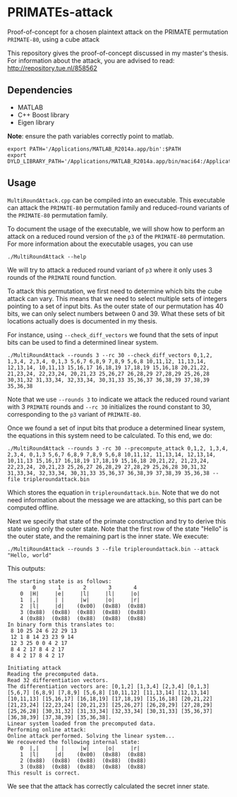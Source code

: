 # PRIMATEs-attack
Proof-of-concept for a chosen plaintext attack on the PRIMATE permutation `PRIMATE-80`, using a cube attack

This repository gives the proof-of-concept discussed in my master's thesis. For information about the attack, you are advised to read: http://repository.tue.nl/858562

## Dependencies
- MATLAB
- C++ Boost library
- Eigen library

**Note**:
ensure the path variables correctly point to matlab.
```
export PATH='/Applications/MATLAB_R2014a.app/bin':$PATH
export DYLD_LIBRARY_PATH='/Applications/MATLAB_R2014a.app/bin/maci64:/Applications/MATLAB_R2014a.app/sys/os/maci64':$DYLD_LIBRARY_PATH
```

## Usage

`MultiRoundAttack.cpp` can be compiled into an executable.
This executable can attack the `PRIMATE-80` permutation family and reduced-round variants of the `PRIMATE-80` permutation family.

To document the usage of the executable, we will show how to perform an attack on a reduced round version of the `p3` of the `PRIMATE-80` permutation. For more information about the executable usages, you can use
```
./MultiRoundAttack --help
```
We will try to attack a reduced round variant of `p3` where it only uses 3 rounds of the `PRIMATE` round function.

To attack this permutation, we first need to determine which bits the cube attack can vary. This means that we need to select multiple sets of integers pointing to a set of input bits. As the outer state of our permutation has 40 bits, we can only select numbers between 0 and 39. What these sets of bit locations actually does is documented in my thesis. 

For instance, using `--check_diff_vectors` we found that the sets of input bits can be used to find a determined linear system.
```
./MultiRoundAttack --rounds 3 --rc 30 --check_diff_vectors 0,1,2, 1,3,4, 2,3,4, 0,1,3 5,6,7 6,8,9 7,8,9 5,6,8 10,11,12, 11,13,14, 12,13,14, 10,11,13 15,16,17 16,18,19 17,18,19 15,16,18 20,21,22, 21,23,24, 22,23,24, 20,21,23 25,26,27 26,28,29 27,28,29 25,26,28 30,31,32 31,33,34, 32,33,34, 30,31,33 35,36,37 36,38,39 37,38,39 35,36,38
```
Note that we use `--rounds 3` to indicate we attack the reduced round variant with 3 `PRIMATE` rounds and  `--rc 30` initializes the round constant to 30, corresponding to the `p3` variant of `PRIMATE-80`.

Once we found a set of input bits that produce a determined linear system, the equations in this system need to be calculated. To this end, we do:
```
./MultiRoundAttack --rounds 3 -rc 30 --precompute_attack 0,1,2, 1,3,4, 2,3,4, 0,1,3 5,6,7 6,8,9 7,8,9 5,6,8 10,11,12, 11,13,14, 12,13,14, 10,11,13 15,16,17 16,18,19 17,18,19 15,16,18 20,21,22, 21,23,24, 22,23,24, 20,21,23 25,26,27 26,28,29 27,28,29 25,26,28 30,31,32 31,33,34, 32,33,34, 30,31,33 35,36,37 36,38,39 37,38,39 35,36,38 --file tripleroundattack.bin
```
Which stores the equation in `tripleroundattack.bin`. Note that we do not need information about the message we are attacking, so this part can be computed offline.

Next we specify that state of the primate construction and try to derive this state using only the outer state. Note that the first row of the state "Hello" is the outer state, and the remaining part is the inner state. We execute:
```
./MultiRoundAttack --rounds 3 --file tripleroundattack.bin --attack "Hello, world"
```
This outputs:
```
The starting state is as follows:
        0       1       2       3       4    
    0  |H|     |e|     |l|     |l|     |o|   
    1  |,|     | |     |w|     |o|     |r|   
    2  |l|     |d|    (0x00)  (0x88)  (0x88) 
    3 (0x88)  (0x88)  (0x88)  (0x88)  (0x88) 
    4 (0x88)  (0x88)  (0x88)  (0x88)  (0x88) 
In binary form this translates to:
 8 10 25 24 6 22 29 13
 12 1 8 14 23 23 9 14
 12 3 25 0 0 4 2 17
 8 4 2 17 8 4 2 17
 8 4 2 17 8 4 2 17

Initiating attack
Reading the precomputed data.
Read 32 differentiation vectors. 
The differentiation vectors are: [0,1,2] [1,3,4] [2,3,4] [0,1,3] [5,6,7] [6,8,9] [7,8,9] [5,6,8] [10,11,12] [11,13,14] [12,13,14] [10,11,13] [15,16,17] [16,18,19] [17,18,19] [15,16,18] [20,21,22] [21,23,24] [22,23,24] [20,21,23] [25,26,27] [26,28,29] [27,28,29] [25,26,28] [30,31,32] [31,33,34] [32,33,34] [30,31,33] [35,36,37] [36,38,39] [37,38,39] [35,36,38].
Linear system loaded from the precomputed data.
Performing online attack:
Online attack performed. Solving the linear system...
We recovered the following internal state: 
    0  |,|     | |     |w|     |o|     |r|   
    1  |l|     |d|    (0x00)  (0x88)  (0x88) 
    2 (0x88)  (0x88)  (0x88)  (0x88)  (0x88) 
    3 (0x88)  (0x88)  (0x88)  (0x88)  (0x88) 
This result is correct.
```
We see that the attack has correctly calculated the secret inner state.